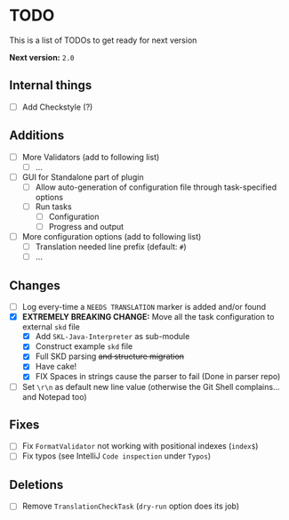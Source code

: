 # TODO
This is a list of TODOs to get ready for next version

**Next version:** `2.0`

## Internal things
- [ ] Add Checkstyle (?)

## Additions
- [ ] More Validators (add to following list)
  - [ ] ...
- [ ] GUI for Standalone part of plugin
  - [ ] Allow auto-generation of configuration file through task-specified options
  - [ ] Run tasks
    - [ ] Configuration
    - [ ] Progress and output
- [ ] More configuration options (add to following list)
  - [ ] Translation needed line prefix (default: `#`)
  - [ ] ...

## Changes
- [ ] Log every-time a `NEEDS TRANSLATION` marker is added and/or found
- [X] **EXTREMELY BREAKING CHANGE:** Move all the task configuration to external `skd` file
  - [X] Add `SKL-Java-Interpreter` as sub-module
  - [X] Construct example `skd` file
  - [X] Full SKD parsing ~~and structure migration~~
  - [X] Have cake!
  - [X] FIX Spaces in strings cause the parser to fail (Done in parser repo)
- [ ] Set `\r\n` as default new line value (otherwise the Git Shell complains... and Notepad too)

## Fixes
- [ ] Fix `FormatValidator` not working with positional indexes (`index$`)
- [ ] Fix typos (see IntelliJ `Code inspection` under `Typos`)

## Deletions
- [ ] Remove `TranslationCheckTask` (`dry-run` option does its job)

